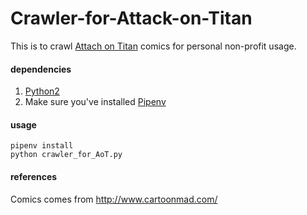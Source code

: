 # Crawler-for-Attack-on-Titan

This is to crawl [Attach on Titan](https://en.wikipedia.org/wiki/Attack_on_Titan) comics for personal non-profit usage.

#### dependencies
1. [Python2](https://www.python.org/downloads/release/python-2710/)
2. Make sure you've installed [Pipenv](https://docs.pipenv.org/)

#### usage
    pipenv install
    python crawler_for_AoT.py

#### references
Comics comes from http://www.cartoonmad.com/
